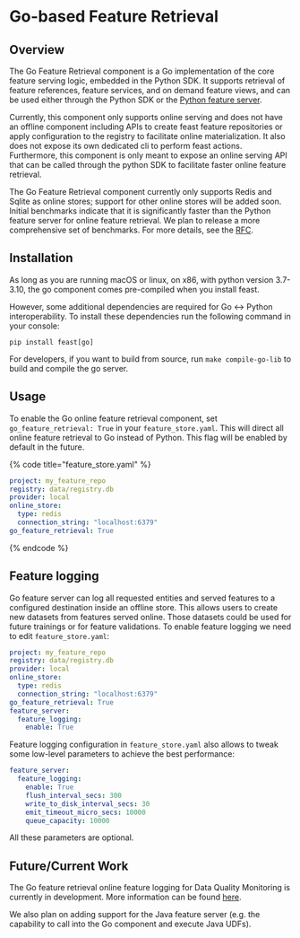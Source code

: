 # Go-based Feature Retrieval

## Overview

The Go Feature Retrieval component is a Go implementation of the core feature serving logic, embedded in the Python SDK. It supports retrieval of feature references, feature services, and on demand feature views, and can be used either through the Python SDK or the [Python feature server](python-feature-server.md).

Currently, this component only supports online serving and does not have an offline component including APIs to create feast feature repositories or apply configuration to the registry to facilitate online materialization. It also does not expose its own dedicated cli to perform feast actions. Furthermore, this component is only meant to expose an online serving API that can be called through the python SDK to facilitate faster online feature retrieval.

The Go Feature Retrieval component currently only supports Redis and Sqlite as online stores; support for other online stores will be added soon. Initial benchmarks indicate that it is significantly faster than the Python feature server for online feature retrieval. We plan to release a more comprehensive set of benchmarks. For more details, see the [RFC](https://docs.google.com/document/d/1Lgqv6eWYFJgQ7LA_jNeTh8NzOPhqI9kGTeyESRpNHnE).

## Installation

As long as you are running macOS or linux, on x86, with python version 3.7-3.10, the go component comes pre-compiled when you install feast.

However, some additional dependencies are required for Go <-> Python interoperability. To install these dependencies run the following command in your console:
```
pip install feast[go]
```

For developers, if you want to build from source, run `make compile-go-lib` to build and compile the go server.

## Usage

To enable the Go online feature retrieval component, set `go_feature_retrieval: True` in your `feature_store.yaml`. This will direct all online feature retrieval to Go instead of Python. This flag will be enabled by default in the future.

{% code title="feature_store.yaml" %}
```yaml
project: my_feature_repo
registry: data/registry.db
provider: local
online_store:
  type: redis
  connection_string: "localhost:6379"
go_feature_retrieval: True
```
{% endcode %}

## Feature logging

Go feature server can log all requested entities and served features to a configured destination inside an offline store.
This allows users to create new datasets from features served online. Those datasets could be used for future trainings or for
feature validations. To enable feature logging we need to edit `feature_store.yaml`:
```yaml
project: my_feature_repo
registry: data/registry.db
provider: local
online_store:
  type: redis
  connection_string: "localhost:6379"
go_feature_retrieval: True
feature_server:
  feature_logging:
    enable: True
```

Feature logging configuration in `feature_store.yaml` also allows to tweak some low-level parameters to achieve the best performance:
```yaml
feature_server:
  feature_logging:
    enable: True
    flush_interval_secs: 300
    write_to_disk_interval_secs: 30
    emit_timeout_micro_secs: 10000
    queue_capacity: 10000
```
All these parameters are optional. 

## Future/Current Work

The Go feature retrieval online feature logging for Data Quality Monitoring is currently in development. More information can be found [here](https://docs.google.com/document/d/110F72d4NTv80p35wDSONxhhPBqWRwbZXG4f9mNEMd98/edit#heading=h.9gaqqtox9jg6).

We also plan on adding support for the Java feature server (e.g. the capability to call into the Go component and execute Java UDFs).

